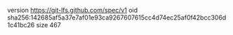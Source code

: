 version https://git-lfs.github.com/spec/v1
oid sha256:142685af5a37e7af01e93ca9267607615cc4d74ec25af0f42bcc306d1c41bc26
size 467
